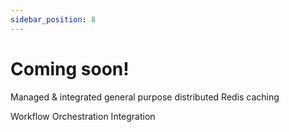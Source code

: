 ```yaml
---
sidebar_position: 8
---
```


# Coming soon!

Managed & integrated general purpose distributed Redis caching

Workflow Orchestration Integration

